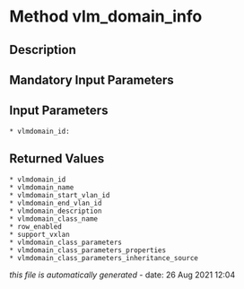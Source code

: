 # Method vlm_domain_info

## Description
	

## Mandatory Input Parameters

## Input Parameters
	* vlmdomain_id:

## Returned Values
	* vlmdomain_id
	* vlmdomain_name
	* vlmdomain_start_vlan_id
	* vlmdomain_end_vlan_id
	* vlmdomain_description
	* vlmdomain_class_name
	* row_enabled
	* support_vxlan
	* vlmdomain_class_parameters
	* vlmdomain_class_parameters_properties
	* vlmdomain_class_parameters_inheritance_source


*this file is automatically generated* - date: 26 Aug 2021 12:04